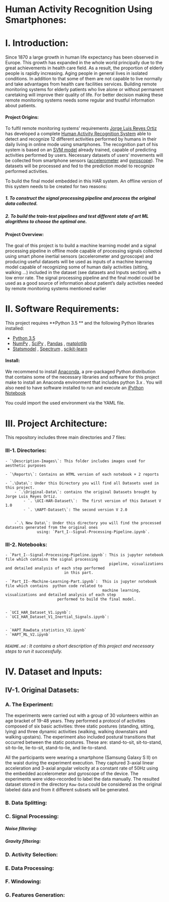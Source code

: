 # Human Activity Recognition Using Smartphones:

# I.  Introduction:

Since 1870 a large growth in human life expectancy has been observed in Europe. This growth has expanded in the whole world principally due to the great achievements in health care field. As a result, the proportion of elderly people is rapidly increasing. Aging people in general lives in isolated conditions. In addition to that some of them are not capable to live normally and take advantages from health care facilities services. Building remote monitoring systems for elderly patients who live alone or without permanent caretaking will improve their quality of life. For better decision making these remote monitoring systems needs some regular and trustful information about patients.

#### Project Origins:
To fulfil remote monitoring systems’ requirements [Jorge Luis Reyes Ortiz](https://www.icephd.org/wiki/index.php/Jorge_Luis_Reyes_Ortiz) has developed a complete [Human Activity Recognition System](https://en.wikipedia.org/wiki/Activity_recognition) able to detect and recognize 12 different activities performed by humans in their daily living in online mode using smartphones. The recognition part of his system is based on an [SVM model](https://en.wikipedia.org/wiki/Support_vector_machine) already trained, capable of predicting activities performed by users. Necessary datasets of users’ movements will be collected from smartphone sensors ([accelerometer](https://en.wikipedia.org/wiki/Accelerometer) and [gyroscope](https://en.wikipedia.org/wiki/Gyroscope)). The datasets will be processed and fed to the prediction model to recognize performed activities.

To build the final model embedded in this HAR system. An offline version of this system needs to be created for two reasons:
##### 1. To construct the signal processing pipeline and process the original data collected.
##### 2. To build the train-test pipelines and test different state of art ML alogrithms to choose the optimal one.


#### Project Overview:
The goal of this project is to build a machine learning model and a signal processing pipeline in offline mode capable of processing signals collected using smart phone inertial sensors (accelerometer and gyroscope) and producing useful datasets will be used as inputs of a machine learning model capable of recognizing some of human daily activities (sitting, walking …) included in the dataset (see datasets and Inputs section) with a low error rate. The signal processing pipeline and the final model could be used as a good source of information about patient’s daily activities needed by remote monitoring systems mentioned earlier

# II. Software Requirements:
This project requires **Python 3.5 ** and the following Python libraries installed:
- [Python 3.5](https://www.python.org/download/releases/3.0/) 
- [NumPy](http://www.numpy.org/)  , [SciPy](https://www.scipy.org/) , [Pandas](https://pandas.pydata.org/) , [matplotlib](http://matplotlib.org/)
- [Statsmodel](http://www.statsmodels.org/stable/index.html)  , [Spectrum](https://pypi.org/project/spectrum/) , [scikit-learn](http://scikit-learn.org/stable/)
#### Install:
We recommend to install [Anaconda](https://www.continuum.io/downloads), a pre-packaged Python distribution that contains some of the necessary libraries and software for this project make to install an Anaconda environment that includes python 3.x . 
You will also need to have software installed to run and execute an [iPython Notebook](http://ipython.org/notebook.html)

You could import the used environment via the YAML file.

# III. Project Architecture:

This repository includes three main directories and 7 files:

### III-1. Directories:

	- `\Description-Images\`: This folder includes images used for aesthetic purposes
	
	- `\Reports\`: Contains an HTML version of each notebook + 2 reports
	
	- `.\Data\`: Under this Directory you will find all Datasets used in this project.
		- `.\Original-Data\`: contains the original Datasets brought by Jorge Luis Reyes Ortiz.	
			- `. \UCI-HAR-Dataset\`:  The first version of this Dataset V 1.0
			- `. \HAPT-Dataset\`: The second version V 2.0
		
		
		-`.\ New Data\`: Under this directory you will find the processed datasets generated from the original ones 
				  using: `Part_I--Signal-Processing-Pipeline.ipynb`. 
		
### III-2. Notebooks:

	- `Part_I--Signal-Processing-Pipeline.ipynb`: This is jupyter notebook file which contains the signal processing 
	                                              pipeline, visualizations and detailed analysis of each step performed 
						      in this part.	
	
	- `Part_II--Machine-Learning-Part.ipynb`:  This is jupyter notebook file which contains  python code related to 
	                                           machine learning, visualizations and detailed analysis of each step 
						   performed to build the final model.
	

	- `UCI_HAR_Dataset_V1.ipynb`:
	- `UCI_HAR_Dataset_V1_Inertial_Signals.ipynb`:
	

	- `HAPT_RawData_statistics_V2.ipynb`
	- `HAPT_ML_V2.ipynb`
	
###### `README.md` : It contains a short description of this project and necessary steps to run it successfully.


# IV. Dataset and Inputs:

## IV-1. Original Datasets:

### A. The Experiment:

The experiments were carried out with a group of 30 volunteers within an age bracket of 19-48 years. They performed a protocol of activities composed of six basic activities: three static postures (standing, sitting, lying) and three dynamic activities (walking, walking downstairs and walking upstairs). The experiment also included postural transitions that occurred between the static postures. These are: stand-to-sit, sit-to-stand, sit-to-lie, lie-to-sit, stand-to-lie, and lie-to-stand. 



All the participants were wearing a smartphone (Samsung Galaxy S II) on the waist during the experiment execution. They captured 3-axial linear acceleration and 3-axial angular velocity at a constant rate of 50Hz using the embedded accelerometer and gyroscope of the device. The experiments were video-recorded to label the data manually. The resulted dataset stored in the directory `Raw-Data` could be considered as the original labeled data and from it different subsets will be generated.


### B. Data Splitting:

### C. Signal Processing:

##### Noise filtering:

##### Gravity filtering:

### D. Activity Selection:

### E. Data Processing:

### F. Windowing:
 
### G. Features Generation:  



